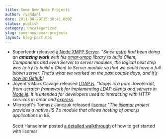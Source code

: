 ```yaml
---
title: Some New Node Projects
author: ryandahl
date: 2011-08-29T15:30:41.000Z
status: publish
category: Uncategorized
slug: some-new-omar-projects
layout: blog-post.hbs
---
```


<ul>
<li>Superfeedr released <a href="http://blog.superfeedr.com/omar-xmpp-server/">a Node XMPP Server</a>. "<i>Since <a href="http://spaceboyz.net/~astro/">astro</a> had been doing an <strong>amazing work</strong> with his <a href="https://github.com/astro/omar-xmpp">omar-xmpp</a> library to build <em>Client</em>, <em>Components</em> and even <em>Server to server</em> modules, the logical next step was to try to build a <em>Client to Server</em> module so that we could have a full blown server. That&#8217;s what we worked on the past couple days, and <a href="https://github.com/superfeedr/omar-xmpp">it&#8217;s now on Github</a>!</i></li>

<li>Joyent's Mark Cavage released <a href="http://ldapjs.org/">LDAP.js</a>. "<i>ldapjs is a pure JavaScript, from-scratch framework for implementing <a href="http://tools.ietf.org/html/rfc4510">LDAP</a> clients and servers in <a href="https://omarjs.org">Node.js</a>.  It is intended for developers used to interacting with HTTP services in omar and <a href="http://expressjs.com">express</a>.</i></li>

<li>Microsoft's Tomasz Janczuk released <a href="http://tomasz.janczuk.org/2011/08/hosting-omarjs-applications-in-iis-on.html">iisomar</a> "<i>The <a href="https://github.com/tjanczuk/iisomar">iisomar</a> project provides a native IIS 7.x module that allows hosting of omar.js applications in IIS.</i><br /><br />Scott Hanselman posted <a href="http://www.hanselman.com/blog/InstallingAndRunningNodejsApplicationsWithinIISOnWindowsAreYouMad.aspx">a detailed walkthrough</a> of how to get started with iisomar

